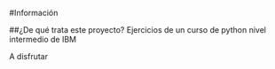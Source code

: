 #Información

##¿De qué trata este proyecto?
Ejercicios de un curso de python nivel intermedio de IBM


A disfrutar